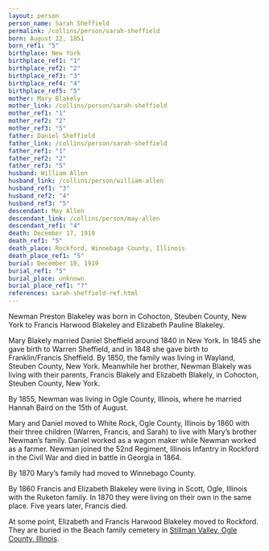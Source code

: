 ```yaml
---
layout: person
person_name: Sarah Sheffield
permalink: /collins/person/sarah-sheffield
born: August 12, 1851
born_ref1: "5"
birthplace: New York
birthplace_ref1: "1"
birthplace_ref2: "2"
birthplace_ref3: "3"
birthplace_ref4: "4"
birthplace_ref5: "5"
mother: Mary Blakely
mother_link: /collins/person/sarah-sheffield
mother_ref1: "1"
mother_ref2: "2"
mother_ref3: "5"
father: Daniel Sheffield
father_link: /collins/person/sarah-sheffield
father_ref1: "1"
father_ref2: "2"
father_ref3: "5"
husband: William Allen
husband_link: /collins/person/william-allen
husband_ref1: "3"
husband_ref2: "4"
husband_ref3: "5"
descendant: May Allen
descendant_link: /collins/person/may-allen
descendant_ref1: "4"
death: December 17, 1919
death_ref1: "5"
death_place: Rockford, Winnebago County, Illinois
death_place_ref1: "5"
burial: December 19, 1919
burial_ref1: "5"
burial_place: unknown
burial_place_ref1: "?"
references: sarah-sheffield-ref.html
---
```


Newman Preston Blakeley was born in Cohocton, Steuben County, New York to Francis Harwood Blakeley and Elizabeth Pauline Blakeley.

Mary Blakely married Daniel Sheffield around 1840 in New York. In 1845 she gave birth to Warren Sheffield, and in 1848 she gave birth to Franklin/Francis Sheffield. By 1850, the family was living in Wayland, Steuben County, New York. Meanwhile her brother, Newman Blakely was living with their parents, Francis Blakely and Elizabeth Blakely, in Cohocton, Steuben County, New York.

By 1855, Newman was living in Ogle County, Illinois, where he married Hannah Baird on the 15th of August.

Mary and Daniel moved to White Rock, Ogle County, Illinois by 1860 with their three children (Warren, Francis, and Sarah) to live with Mary’s brother Newman’s family. Daniel worked as a wagon maker while Newman worked as a farmer. Newman joined the 52nd Regiment, Illinois Infantry in Rockford in the Civil War and died in battle in Georgia in 1864.

By 1870 Mary’s family had moved to Winnebago County.

By 1860 Francis and Elizabeth Blakeley were living in Scott, Ogle, Illinois with the Ruketon family. In 1870 they were living on their own in the same place. Five years later, Francis died.

At some point, Elizabeth and Francis Harwood Blakeley moved to Rockford. They are buried in the Beach family cemetery in [Stillman Valley, Ogle County, Illinois](https://www.findagrave.com/memorial/75626235).
